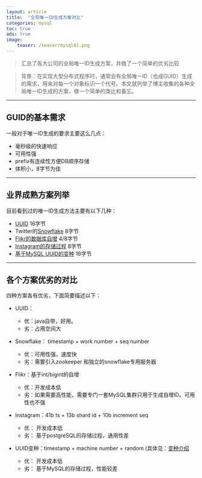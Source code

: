 ```yaml
---
layout: article
title:  "全局唯一ID生成方案对比"
categories: mysql
toc: true
ads: true
image:
    teaser: /teaser/mysql01.png
---
```



> 汇总了各大公司的全局唯一ID生成方案，并做了一个简单的优劣比较

> 背景：在实现大型分布式程序时，通常会有全局唯一ID（也成GUID）生成的需求，用来对每一个对象标识一个代号。本文就列举了博主收集的各种全局唯一ID生成的方案，做一个简单的类比和备忘。


---

## GUID的基本需求
一般对于唯一ID生成的要求主要这么几点：

- 毫秒级的快速响应
- 可用性强
- prefix有连续性方便DB顺序存储
- 体积小，8字节为佳


---

## 业界成熟方案列举
目前看到过的唯一ID生成方法主要有以下几种：

- [UUID](http://docs.oracle.com/javase/7/docs/api/java/util/UUID.html) 16字节
- Twitter的[Snowflake](http://engineering.twitter.com/2010/06/announcing-snowflake.html) 8字节
- [Flikr的数据库自增](http://code.flickr.net/2010/02/08/ticket-servers-distributed-unique-primary-keys-on-the-cheap/) 4/8字节
- [Instagram的存储过程](http://instagram-engineering.tumblr.com/post/10853187575/sharding-ids-at-instagram) 8字节
- [基于MySQL UUID的变种](http://mysql.rjweb.org/doc.php/uuid) 16字节


---

## 各个方案优劣的对比
四种方案各有优劣，下面简要描述以下：

- UUID：
    - 优：java自带，好用。
    - 劣：占用空间大
 
- Snowflake： timestamp + work number + seq number
    - 优：可用性强，速度快
    - 劣：需要引入zookeeper 和独立的snowflake专用服务器
 
- Flikr：基于int/bigint的自增
    - 优：开发成本低
    - 劣：如果需要高性能，需要专门一套MySQL集群只用于生成自增ID。可用性也不强
 
- Instagram：41b ts + 13b shard id + 10b increment seq
    - 优： 开发成本低
    - 劣： 基于postgreSQL的存储过程，通用性差

- UUID变种：timestamp + machine number + random (具体见：[变种介绍](http://mysql.rjweb.org/doc.php/uuid)
    - 优： 开发成本低
    - 劣： 基于MySQL的存储过程，性能较差



